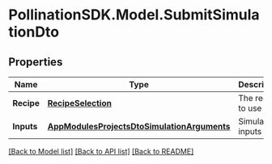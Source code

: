 
# PollinationSDK.Model.SubmitSimulationDto

## Properties

Name | Type | Description | Notes
------------ | ------------- | ------------- | -------------
**Recipe** | [**RecipeSelection**](RecipeSelection.md) | The recipe to use | 
**Inputs** | [**AppModulesProjectsDtoSimulationArguments**](AppModulesProjectsDtoSimulationArguments.md) | Simulation inputs | [optional] 

[[Back to Model list]](../README.md#documentation-for-models)
[[Back to API list]](../README.md#documentation-for-api-endpoints)
[[Back to README]](../README.md)

